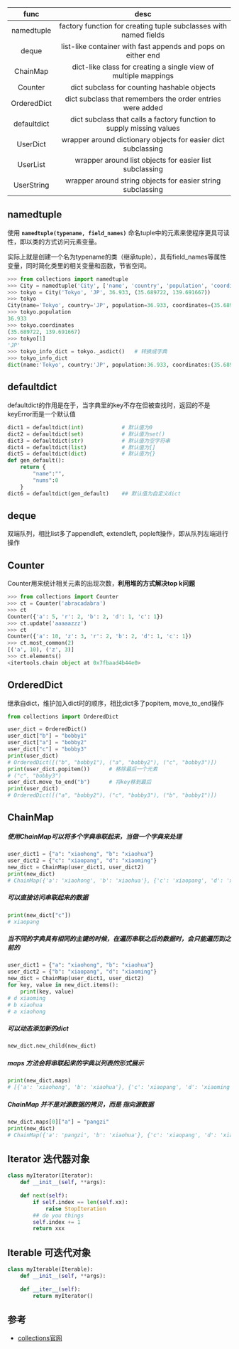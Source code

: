 |    func     |                             desc                             |
| :---------: | :----------------------------------------------------------: |
| namedtuple  | factory function for creating tuple subclasses with named fields |
|    deque    | list-like container with fast appends and pops on either end |
|  ChainMap   | dict-like class for creating a single view of multiple mappings |
|   Counter   |         dict subclass for counting hashable objects          |
| OrderedDict |  dict subclass that remembers the order entries were added   |
| defaultdict | dict subclass that calls a factory function to supply missing values |
|  UserDict   | wrapper around dictionary objects for easier dict subclassing |
|  UserList   |   wrapper around list objects for easier list subclassing    |
| UserString  | wrapper around string objects for easier string subclassing  |

## namedtuple
使用 **`namedtuple(typename, field_names)`** 命名tuple中的元素来使程序更具可读性，即以类的方式访问元素变量。

实际上就是创建一个名为typename的类（继承tuple），具有field_names等属性变量，同时简化类里的相关变量和函数，节省空间。
```python
>>> from collections import namedtuple
>>> City = namedtuple('City', ['name', 'country', 'population', 'coordinates'])
>>> tokyo = City('Tokyo', 'JP', 36.933, (35.689722, 139.691667))
>>> tokyo
City(name='Tokyo', country='JP', population=36.933, coordinates=(35.689722, 139.691667))
>>> tokyo.population
36.933
>>> tokyo.coordinates
(35.689722, 139.691667)
>>> tokyo[1]
'JP'
>>> tokyo_info_dict = tokyo._asdict()   # 转换成字典
>>> tokyo_info_dict
dict(name:'Tokyo', country:'JP', population:36.933, coordinates:(35.689722, 139.691667))
```

## defaultdict
defaultdict的作用是在于，当字典里的key不存在但被查找时，返回的不是keyError而是一个默认值

```python
dict1 = defaultdict(int)            # 默认值为0
dict2 = defaultdict(set)            # 默认值为set()
dict3 = defaultdict(str)            # 默认值为空字符串
dict4 = defaultdict(list)           # 默认值为[]
dict5 = defaultdict(dict)           # 默认值为{}
def gen_default():
    return {
        "name":"",
        "nums":0
    }
dict6 = defaultdict(gen_default)    ## 默认值为自定义dict
```

## deque
双端队列，相比list多了appendleft, extendleft, popleft操作，即从队列左端进行操作

## Counter
Counter用来统计相关元素的出现次数，**利用堆的方式解决top k问题**
```python
>>> from collections import Counter
>>> ct = Counter('abracadabra')
>>> ct
Counter({'a': 5, 'r': 2, 'b': 2, 'd': 1, 'c': 1})
>>> ct.update('aaaaazzz')
>>> ct
Counter({'a': 10, 'z': 3, 'r': 2, 'b': 2, 'd': 1, 'c': 1})
>>> ct.most_common(2)
[('a', 10), ('z', 3)]
>>> ct.elements()
<itertools.chain object at 0x7fbaad4b44e0>
```

## OrderedDict
继承自dict，维护加入dict时的顺序，相比dict多了popitem, move_to_end操作
```python
from collections import OrderedDict

user_dict = OrderedDict()
user_dict["b"] = "bobby1"
user_dict["a"] = "bobby2"
user_dict["c"] = "bobby3"
print(user_dict)
# OrderedDict([("b", "bobby1"), ("a", "bobby2"), ("c", "bobby3")])
print(user_dict.popitem())      # 移除最后一个元素
# ("c", "bobby3")
user_dict.move_to_end("b")      # 将key移到最后
print(user_dict)
# OrderedDict([("a", "bobby2"), ("c", "bobby3"), ("b", "bobby1")])
```

## ChainMap

##### 使用ChainMap可以将多个字典串联起来，当做一个字典来处理

```python
user_dict1 = {"a": "xiaohong", "b": "xiaohua"}
user_dict2 = {"c": "xiaopang", "d": "xiaoming"}
new_dict = ChainMap(user_dict1, user_dict2)
print(new_dict)
# ChainMap({'a': 'xiaohong', 'b': 'xiaohua'}, {'c': 'xiaopang', 'd': 'xiaoming'})
```

##### 可以直接访问串联起来的数据

```python
print(new_dict["c"])
# xiaopang
```

##### 当不同的字典具有相同的主键的时候，在遍历串联之后的数据时，会只能遍历到之前的

```python
user_dict1 = {"a": "xiaohong", "b": "xiaohua"}
user_dict2 = {"b": "xiaopang", "d": "xiaoming"}
new_dict = ChainMap(user_dict1, user_dict2)
for key, value in new_dict.items():
    print(key, value)
# d xiaoming
# b xiaohua
# a xiaohong
```

##### 可以动态添加新的dict
```python
new_dict.new_child(new_dict)
```

##### maps 方法会将串联起来的字典以列表的形式展示

```python
print(new_dict.maps)
# [{'a': 'xiaohong', 'b': 'xiaohua'}, {'c': 'xiaopang', 'd': 'xiaoming'}]
```

##### ChainMap 并不是对源数据的拷贝，而是 指向源数据
```python
new_dict.maps[0]["a"] = "pangzi"
print(new_dict)
# ChainMap({'a': 'pangzi', 'b': 'xiaohua'}, {'c': 'xiaopang', 'd': 'xiaoming'})
```

## Iterator 迭代器对象
```python
class myIterator(Iterator):
    def __init__(self, **args):
    
    def next(self):
        if self.index == len(self.xx):
            raise StopIteration
        ## do you things
        self.index += 1
        return xxx
```

## Iterable 可迭代对象
```python
class myIterable(Iterable):
    def __init__(self, **args):
    
    def __iter__(self):
        return myIterator()
```


## 参考

- [collections官网](https://docs.python.org/3.7/library/collections.html)